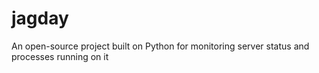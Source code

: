 # jagday
An open-source project built on Python for monitoring server status and processes running on it

